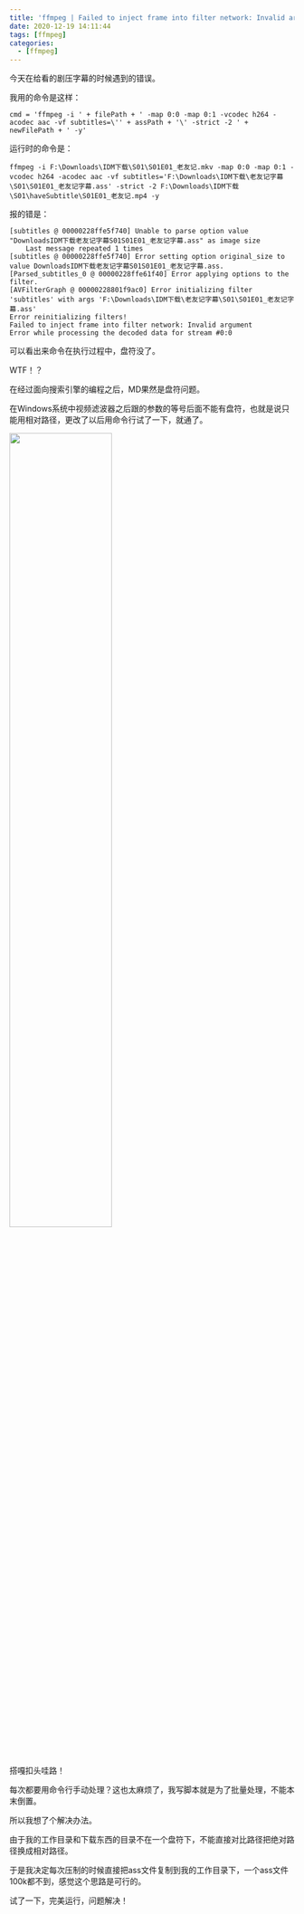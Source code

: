 ```yaml
---
title: 'ffmpeg | Failed to inject frame into filter network: Invalid argument'
date: 2020-12-19 14:11:44
tags: [ffmpeg]
categories: 
  - [ffmpeg]
---
```

今天在给看的剧压字幕的时候遇到的错误。

<!-- more -->

我用的命令是这样：
```
cmd = 'ffmpeg -i ' + filePath + ' -map 0:0 -map 0:1 -vcodec h264 -acodec aac -vf subtitles=\'' + assPath + '\' -strict -2 ' + newFilePath + ' -y'
```

运行时的命令是：

```
ffmpeg -i F:\Downloads\IDM下载\S01\S01E01_老友记.mkv -map 0:0 -map 0:1 -vcodec h264 -acodec aac -vf subtitles='F:\Downloads\IDM下载\老友记字幕\S01\S01E01_老友记字幕.ass' -strict -2 F:\Downloads\IDM下载\S01\haveSubtitle\S01E01_老友记.mp4 -y
```

报的错是：
```
[subtitles @ 00000228ffe5f740] Unable to parse option value "DownloadsIDM下载老友记字幕S01S01E01_老友记字幕.ass" as image size
    Last message repeated 1 times
[subtitles @ 00000228ffe5f740] Error setting option original_size to value DownloadsIDM下载老友记字幕S01S01E01_老友记字幕.ass.
[Parsed_subtitles_0 @ 00000228ffe61f40] Error applying options to the filter.
[AVFilterGraph @ 00000228801f9ac0] Error initializing filter 'subtitles' with args 'F:\Downloads\IDM下载\老友记字幕\S01\S01E01_老友记字幕.ass'
Error reinitializing filters!
Failed to inject frame into filter network: Invalid argument
Error while processing the decoded data for stream #0:0
```

可以看出来命令在执行过程中，盘符没了。

WTF！？

在经过面向搜索引擎的编程之后，MD果然是盘符问题。

在Windows系统中视频滤波器之后跟的参数的等号后面不能有盘符，也就是说只能用相对路径，更改了以后用命令行试了一下，就通了。

<img src="/images/ffmpeg0/img0.png" width="60%">

搭嘎扣头哇路！

每次都要用命令行手动处理？这也太麻烦了，我写脚本就是为了批量处理，不能本末倒置。

所以我想了个解决办法。

由于我的工作目录和下载东西的目录不在一个盘符下，不能直接对比路径把绝对路径换成相对路径。

于是我决定每次压制的时候直接把ass文件复制到我的工作目录下，一个ass文件100k都不到，感觉这个思路是可行的。

试了一下，完美运行，问题解决！